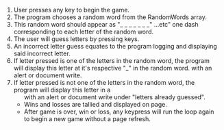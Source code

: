 1. User presses any key to begin the game.
2. The program chooses a random word from the RandomWords array.
3. This random word should appear as "_ _ _ _ _ _ _" ...etc" one dash corresponding to each letter of the random word.
4. The user will guess letters by pressing keys.
5. An incorrect letter guess equates to the program logging and displaying said incorrect letter. 
6. If letter pressed is one of the letters in the random word, the program will display this letter at it's respective "_" in the random word. with an alert or document write.
7. If letter pressed is not one of the letters in the random word, the program will display this letter in a <ul> with an alert or document write under "letters already guessed".
8. Wins and losses are tallied and displayed on page.
9. After game is over, win or loss, any keypress will run the loop again to begin a new game without a page refresh.